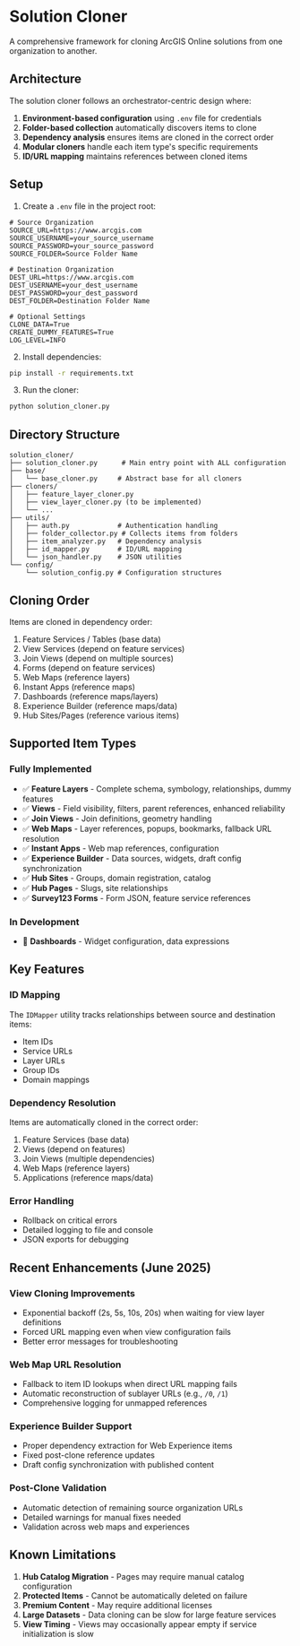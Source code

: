 # Solution Cloner

A comprehensive framework for cloning ArcGIS Online solutions from one organization to another.

## Architecture

The solution cloner follows an orchestrator-centric design where:

1. **Environment-based configuration** using `.env` file for credentials
2. **Folder-based collection** automatically discovers items to clone
3. **Dependency analysis** ensures items are cloned in the correct order
4. **Modular cloners** handle each item type's specific requirements
5. **ID/URL mapping** maintains references between cloned items

## Setup

1. Create a `.env` file in the project root:

```env
# Source Organization
SOURCE_URL=https://www.arcgis.com
SOURCE_USERNAME=your_source_username
SOURCE_PASSWORD=your_source_password
SOURCE_FOLDER=Source Folder Name

# Destination Organization
DEST_URL=https://www.arcgis.com
DEST_USERNAME=your_dest_username
DEST_PASSWORD=your_dest_password
DEST_FOLDER=Destination Folder Name

# Optional Settings
CLONE_DATA=True
CREATE_DUMMY_FEATURES=True
LOG_LEVEL=INFO
```

2. Install dependencies:

```bash
pip install -r requirements.txt
```

3. Run the cloner:

```bash
python solution_cloner.py
```

## Directory Structure

```
solution_cloner/
├── solution_cloner.py      # Main entry point with ALL configuration
├── base/
│   └── base_cloner.py     # Abstract base for all cloners
├── cloners/
│   ├── feature_layer_cloner.py
│   ├── view_layer_cloner.py (to be implemented)
│   └── ...
├── utils/
│   ├── auth.py            # Authentication handling
│   ├── folder_collector.py # Collects items from folders
│   ├── item_analyzer.py   # Dependency analysis
│   ├── id_mapper.py       # ID/URL mapping
│   └── json_handler.py    # JSON utilities
└── config/
    └── solution_config.py # Configuration structures
```

## Cloning Order

Items are cloned in dependency order:

1. Feature Services / Tables (base data)
2. View Services (depend on feature services)
3. Join Views (depend on multiple sources)
4. Forms (depend on feature services)
5. Web Maps (reference layers)
6. Instant Apps (reference maps)
7. Dashboards (reference maps/layers)
8. Experience Builder (reference maps/data)
9. Hub Sites/Pages (reference various items)

## Supported Item Types

### Fully Implemented
- ✅ **Feature Layers** - Complete schema, symbology, relationships, dummy features
- ✅ **Views** - Field visibility, filters, parent references, enhanced reliability
- ✅ **Join Views** - Join definitions, geometry handling
- ✅ **Web Maps** - Layer references, popups, bookmarks, fallback URL resolution
- ✅ **Instant Apps** - Web map references, configuration
- ✅ **Experience Builder** - Data sources, widgets, draft config synchronization
- ✅ **Hub Sites** - Groups, domain registration, catalog
- ✅ **Hub Pages** - Slugs, site relationships
- ✅ **Survey123 Forms** - Form JSON, feature service references

### In Development
- 🚧 **Dashboards** - Widget configuration, data expressions

## Key Features

### ID Mapping
The `IDMapper` utility tracks relationships between source and destination items:
- Item IDs
- Service URLs
- Layer URLs
- Group IDs
- Domain mappings

### Dependency Resolution
Items are automatically cloned in the correct order:
1. Feature Services (base data)
2. Views (depend on features)
3. Join Views (multiple dependencies)
4. Web Maps (reference layers)
5. Applications (reference maps/data)

### Error Handling
- Rollback on critical errors
- Detailed logging to file and console
- JSON exports for debugging

## Recent Enhancements (June 2025)

### View Cloning Improvements
- Exponential backoff (2s, 5s, 10s, 20s) when waiting for view layer definitions
- Forced URL mapping even when view configuration fails
- Better error messages for troubleshooting

### Web Map URL Resolution
- Fallback to item ID lookups when direct URL mapping fails
- Automatic reconstruction of sublayer URLs (e.g., `/0`, `/1`)
- Comprehensive logging for unmapped references

### Experience Builder Support
- Proper dependency extraction for Web Experience items
- Fixed post-clone reference updates
- Draft config synchronization with published content

### Post-Clone Validation
- Automatic detection of remaining source organization URLs
- Detailed warnings for manual fixes needed
- Validation across web maps and experiences

## Known Limitations

1. **Hub Catalog Migration** - Pages may require manual catalog configuration
2. **Protected Items** - Cannot be automatically deleted on failure
3. **Premium Content** - May require additional licenses
4. **Large Datasets** - Data cloning can be slow for large feature services
5. **View Timing** - Views may occasionally appear empty if service initialization is slow